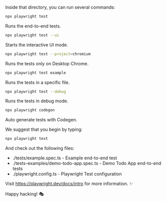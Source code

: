 Inside that directory, you can run several commands:

```bash
npx playwright test
```

Runs the end-to-end tests.

```bash
npx playwright test --ui
```
Starts the interactive UI mode.

```bash
npx playwright test --project=chromium
```
Runs the tests only on Desktop Chrome.

```bash
npx playwright test example
```
Runs the tests in a specific file.

```bash
npx playwright test --debug
```
Runs the tests in debug mode.

```bash
npx playwright codegen
```
Auto generate tests with Codegen.

We suggest that you begin by typing:

```bash
npx playwright test
```

And check out the following files:
- ./tests/example.spec.ts - Example end-to-end test
- ./tests-examples/demo-todo-app.spec.ts - Demo Todo App end-to-end tests
- ./playwright.config.ts - Playwright Test configuration

Visit https://playwright.dev/docs/intro for more information. ✨

Happy hacking! 🎭
